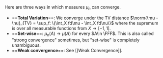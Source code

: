 Here are three ways in which measures $\mu_n$ can converge.

- ==**Total Variation**==: We converge under the TV distance $\norm{\mu - \nu}_{TV} = \sup_f: \{\int_X fd\mu - \int_X fd\nu\}$ where the supremum is over all measurable functions from $X\to [-1,1]$. 
- ==**Set-wise**==: $\mu_n(A)\to \mu(A)$ for every $A\in \FFF$. This is also called "strong convergence" sometimes, but "set-wise" is completely unambiguous.
- ==**Weak convergence**==: See [[Weak Convergence]].